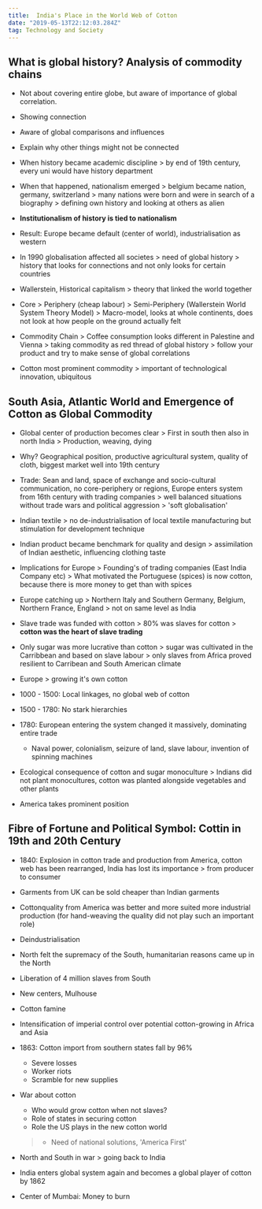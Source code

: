 ```yaml
---
title:  India's Place in the World Web of Cotton
date: "2019-05-13T22:12:03.284Z"
tag: Technology and Society
---
```


## What is global history? Analysis of commodity chains
- Not about covering entire globe, but aware of importance of global correlation.
- Showing connection
- Aware of global comparisons and influences
- Explain why other things might not be connected

- When history became academic discipline \> by end of 19th century, every uni would have history department
- When that happened, nationalism emerged \> belgium became nation, germany, switzerland \> many nations were born and were in search of a biography \> defining own history and looking at others as alien
- **Institutionalism of history is tied to nationalism**
- Result: Europe became default (center of world), industrialisation as western
- In 1990 globalisation affected all societes \> need of global history \> history that looks for connections and not only looks for certain countries
- Wallerstein, Historical capitalism \> theory that linked the world together
 - Core \> Periphery (cheap labour) \> Semi-Periphery (Wallerstein World System Theory Model) \> Macro-model, looks at whole continents, does not look at how people on the ground actually felt

- Commodity Chain \> Coffee consumption looks different in Palestine and Vienna \> taking commodity as red thread of global history \> follow your product and try to make sense of global correlations

- Cotton most prominent commodity \> important of technological innovation, ubiquitous

## South Asia, Atlantic World and Emergence of Cotton as Global Commodity
- Global center of production becomes clear \> First in south then also in north India \> Production, weaving, dying
- Why? Geographical position, productive agricultural system, quality of cloth, biggest market well into 19th century
- Trade: Sean and land, space of exchange and socio-cultural communication, no core-periphery or regions, Europe enters system from 16th century with trading companies \> well balanced situations without trade wars and political aggression \> 'soft globalisation'
- Indian textile \> no de-industrialisation of local textile manufacturing but stimulation for development technique
- Indian product became benchmark for quality and design \> assimilation of Indian aesthetic, influencing clothing taste

- Implications for Europe \> Founding's of trading companies (East India Company etc) \> What motivated the Portuguese (spices) is now cotton, because there is more money to get than with spices

- Europe catching up \> Northern Italy and Southern Germany, Belgium, Northern France, England \> not on same level as India

- Slave trade was funded with cotton \> 80% was slaves for cotton \> **cotton was the heart of slave trading**
- Only sugar was more lucrative than cotton \> sugar was cultivated in the Carribbean and based on slave labour \> only slaves from Africa proved resilient to Carribean and South American climate
- Europe \> growing it's own cotton

- 1000 - 1500: Local linkages, no global web of cotton
- 1500 - 1780: No stark hierarchies
- 1780: European entering the system changed it massively, dominating entire trade
	- Naval power, colonialism, seizure of land, slave labour, invention of spinning machines

- Ecological consequence of cotton and sugar monoculture \> Indians did not plant monocultures, cotton was planted alongside vegetables and other plants
- America takes prominent position

## Fibre of Fortune and Political Symbol: Cottin in 19th and 20th Century

- 1840: Explosion in cotton trade and production from America, cotton web has been rearranged, India has lost its importance \> from producer to consumer
- Garments from UK can be sold cheaper than Indian garments
- Cottonquality from America was better and more suited more industrial production (for hand-weaving the quality did not play such an important role)
- Deindustrialisation



- North felt the supremacy of the South, humanitarian reasons came up in the North
- Liberation of 4 million slaves from South
- New centers, Mulhouse
- Cotton famine
- Intensification of imperial control over potential cotton-growing in Africa and Asia

- 1863: Cotton import from southern states fall by 96%
	- Severe losses
	- Worker riots
	- Scramble for new supplies

- War about cotton
	- Who would grow cotton when not slaves?
	- Role of states in securing cotton
	- Role the US plays in the new cotton world
	> - Need of national solutions, 'America First'

- North and South in war \> going back to India
- India enters global system again and becomes a global player of cotton by 1862
- Center of Mumbai: Money to burn
